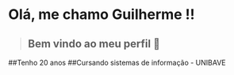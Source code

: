 # Olá, me chamo Guilherme !!
> ## Bem vindo ao meu perfil 👋
##Tenho 20 anos
##Cursando sistemas de informação - UNIBAVE

